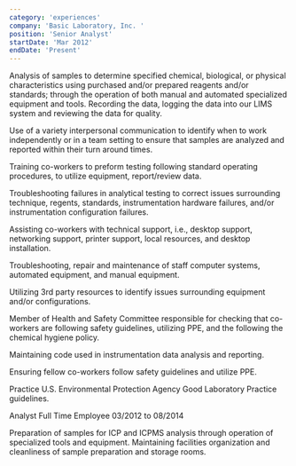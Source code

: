 ```yaml
---
category: 'experiences'
company: 'Basic Laboratory, Inc. '
position: 'Senior Analyst'
startDate: 'Mar 2012'
endDate: 'Present'
---
```


Analysis of samples to determine specified chemical, biological, or physical characteristics using purchased and/or prepared reagents and/or standards; through the operation of both manual and automated specialized equipment and tools. Recording the data, logging the data into our LIMS system and reviewing the data for quality.  

Use of a variety interpersonal communication to identify when to work independently or in a team setting to ensure that samples are analyzed and reported within their turn around times.  

Training co-workers to preform testing following standard operating procedures, to utilize equipment, report/review data.  

Troubleshooting failures in analytical testing to correct issues surrounding technique, regents, standards, instrumentation hardware failures, and/or instrumentation configuration failures.  

Assisting co-workers with technical support, i.e., desktop support, networking support, printer support, local resources, and desktop installation. 

Troubleshooting, repair and maintenance of staff computer systems, automated equipment, and manual equipment. 

Utilizing 3rd party resources to identify issues surrounding equipment and/or configurations.  

Member of Health and Safety Committee responsible for checking that co-workers are following safety guidelines, utilizing PPE, and the following the chemical hygiene policy.  

Maintaining code used in instrumentation data analysis and reporting.  

Ensuring fellow co-workers follow safety guidelines and utilize PPE. 

Practice U.S. Environmental Protection Agency Good Laboratory Practice guidelines. 

 

Analyst Full Time Employee  03/2012 to 08/2014 

Preparation of samples for ICP and ICPMS analysis through operation of specialized tools and equipment. Maintaining facilities organization and cleanliness of sample preparation and storage rooms. 